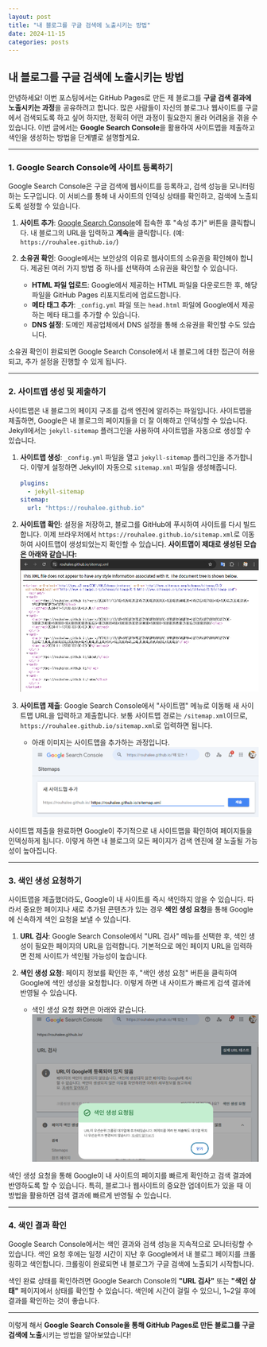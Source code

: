 ```yaml
---
layout: post
title: "내 블로그를 구글 검색에 노출시키는 방법"
date: 2024-11-15
categories: posts
---
```


## 내 블로그를 구글 검색에 노출시키는 방법

안녕하세요! 이번 포스팅에서는 GitHub Pages로 만든 제 블로그를 **구글 검색 결과에 노출시키는 과정**을 공유하려고 합니다. 많은 사람들이 자신의 블로그나 웹사이트를 구글에서 검색되도록 하고 싶어 하지만, 정확히 어떤 과정이 필요한지 몰라 어려움을 겪을 수 있습니다. 이번 글에서는 **Google Search Console**을 활용하여 사이트맵을 제출하고 색인을 생성하는 방법을 단계별로 설명할게요.

---

### 1. Google Search Console에 사이트 등록하기

Google Search Console은 구글 검색에 웹사이트를 등록하고, 검색 성능을 모니터링하는 도구입니다. 이 서비스를 통해 내 사이트의 인덱싱 상태를 확인하고, 검색에 노출되도록 설정할 수 있습니다.

1. **사이트 추가**: [Google Search Console](https://search.google.com/search-console/welcome)에 접속한 후 "속성 추가" 버튼을 클릭합니다. 내 블로그의 URL을 입력하고 **계속**을 클릭합니다. (예: `https://rouhalee.github.io/`)
   
2. **소유권 확인**: Google에서는 보안상의 이유로 웹사이트의 소유권을 확인해야 합니다. 제공된 여러 가지 방법 중 하나를 선택하여 소유권을 확인할 수 있습니다.
   - **HTML 파일 업로드**: Google에서 제공하는 HTML 파일을 다운로드한 후, 해당 파일을 GitHub Pages 리포지토리에 업로드합니다.
   - **메타 태그 추가**: `_config.yml` 파일 또는 `head.html` 파일에 Google에서 제공하는 메타 태그를 추가할 수 있습니다.
   - **DNS 설정**: 도메인 제공업체에서 DNS 설정을 통해 소유권을 확인할 수도 있습니다.

소유권 확인이 완료되면 Google Search Console에서 내 블로그에 대한 접근이 허용되고, 추가 설정을 진행할 수 있게 됩니다.

---

### 2. 사이트맵 생성 및 제출하기

사이트맵은 내 블로그의 페이지 구조를 검색 엔진에 알려주는 파일입니다. 사이트맵을 제출하면, Google은 내 블로그의 페이지들을 더 잘 이해하고 인덱싱할 수 있습니다. Jekyll에서는 `jekyll-sitemap` 플러그인을 사용하여 사이트맵을 자동으로 생성할 수 있습니다.

1. **사이트맵 생성**: `_config.yml` 파일을 열고 `jekyll-sitemap` 플러그인을 추가합니다. 이렇게 설정하면 Jekyll이 자동으로 `sitemap.xml` 파일을 생성해줍니다.
    ```yaml
    plugins:
      - jekyll-sitemap
    sitemap:
      url: "https://rouhalee.github.io"
    ```
   
2. **사이트맵 확인**: 설정을 저장하고, 블로그를 GitHub에 푸시하여 사이트를 다시 빌드합니다. 이제 브라우저에서 `https://rouhalee.github.io/sitemap.xml`로 이동하여 사이트맵이 생성되었는지 확인할 수 있습니다. **사이트맵이 제대로 생성된 모습은 아래와 같습니다:**
    ![sitemap.xml](/assets/sitemap_xml.png)

3. **사이트맵 제출**: Google Search Console에서 "사이트맵" 메뉴로 이동해 새 사이트맵 URL을 입력하고 제출합니다. 보통 사이트맵 경로는 `/sitemap.xml`이므로, `https://rouhalee.github.io/sitemap.xml`로 입력하면 됩니다.
   
   - 아래 이미지는 사이트맵을 추가하는 과정입니다.
   ![사이트맵 추가 화면](/assets/google_AddSitemap.png)

사이트맵 제출을 완료하면 Google이 주기적으로 내 사이트맵을 확인하여 페이지들을 인덱싱하게 됩니다. 이렇게 하면 내 블로그의 모든 페이지가 검색 엔진에 잘 노출될 가능성이 높아집니다.

---

### 3. 색인 생성 요청하기

사이트맵을 제출했더라도, Google이 내 사이트를 즉시 색인하지 않을 수 있습니다. 따라서 중요한 페이지나 새로 추가된 콘텐츠가 있는 경우 **색인 생성 요청**을 통해 Google에 신속하게 색인 요청을 보낼 수 있습니다.

1. **URL 검사**: Google Search Console에서 "URL 검사" 메뉴를 선택한 후, 색인 생성이 필요한 페이지의 URL을 입력합니다. 기본적으로 메인 페이지 URL을 입력하면 전체 사이트가 색인될 가능성이 높습니다.
   
2. **색인 생성 요청**: 페이지 정보를 확인한 후, "색인 생성 요청" 버튼을 클릭하여 Google에 색인 생성을 요청합니다. 이렇게 하면 내 사이트가 빠르게 검색 결과에 반영될 수 있습니다.

   - 색인 생성 요청 화면은 아래와 같습니다.
   ![색인 생성 요청 화면](/assets/구글색인생성요청.png)

색인 생성 요청을 통해 Google이 내 사이트의 페이지를 빠르게 확인하고 검색 결과에 반영하도록 할 수 있습니다. 특히, 블로그나 웹사이트의 중요한 업데이트가 있을 때 이 방법을 활용하면 검색 결과에 빠르게 반영될 수 있습니다.

---

### 4. 색인 결과 확인

Google Search Console에서는 색인 결과와 검색 성능을 지속적으로 모니터링할 수 있습니다. 색인 요청 후에는 일정 시간이 지난 후 Google에서 내 블로그 페이지를 크롤링하고 색인합니다. 크롤링이 완료되면 내 블로그가 구글 검색에 노출되기 시작합니다.

색인 완료 상태를 확인하려면 Google Search Console의 **"URL 검사"** 또는 **"색인 상태"** 페이지에서 상태를 확인할 수 있습니다. 색인에 시간이 걸릴 수 있으니, 1~2일 후에 결과를 확인하는 것이 좋습니다.

---

이렇게 해서 **Google Search Console을 통해 GitHub Pages로 만든 블로그를 구글 검색에 노출**시키는 방법을 알아보았습니다!
